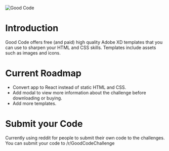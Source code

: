 ![Good Code](https://i.ibb.co/KqjYpTd/Web-1920-1.png)

# Introduction
Good Code offers free (and paid) high quality Adobe XD templates that you can use to sharpen your HTML and CSS skills. Templates include assets such as images and icons.

# Current Roadmap

* Convert app to React instead of static HTML and CSS.
* Add modal to view more information about the challenge before downloading or buying.
* Add more templates.

# Submit your Code

Currently using reddit for people to submit their own code to the challenges. You can submit your code to /r/GoodCodeChallenge